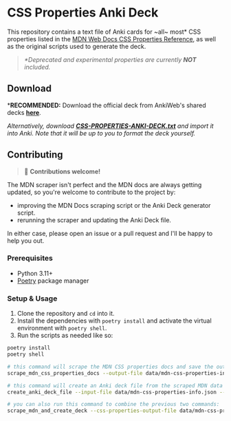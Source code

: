 # CSS Properties Anki Deck

This repository contains a text file of Anki cards for ~all~ most* CSS properties listed in the [MDN Web Docs CSS Properties Reference](https://developer.mozilla.org/en-US/docs/Web/CSS), as well as the original scripts used to generate the deck.

> _*Deprecated and experimental properties are currently **NOT** included._


## Download

***RECOMMENDED:** Download the official deck from AnkiWeb's shared decks [**here**](https://ankiweb.net/shared/info/1468761769).

_Alternatively, download [**CSS-PROPERTIES-ANKI-DECK.txt**](./CSS-PROPERTIES-ANKI-DECK.txt) and import it into Anki. Note that it will be up to you to format the deck yourself._

## Contributing

> :wave: **Contributions welcome!**

The MDN scraper isn't perfect and the MDN docs are always getting updated, so you're welcome to contribute to the project by:

  * improving the MDN Docs scraping script or the Anki Deck generator script.
  * rerunning the scraper and updating the Anki Deck file.

In either case, please open an issue or a pull request and I'll be happy to help you out.

### Prerequisites

* Python 3.11+
* [Poetry](https://python-poetry.org/) package manager

### Setup & Usage

1. Clone the repository and `cd` into it.
2. Install the dependencies with `poetry install` and activate the virtual environment with `poetry shell`.
3. Run the scripts as needed like so:

```bash
poetry install
poetry shell

# this command will scrape the MDN CSS properties docs and save the output to a file
scrape_mdn_css_properties_docs --output-file data/mdn-css-properties-info.json

# this command will create an Anki deck file from the scraped MDN data
create_anki_deck_file --input-file data/mdn-css-properties-info.json --output-file css-properties-anki-deck.txt

# you can also run this command to combine the previous two commands:
scrape_mdn_and_create_deck --css-properties-output-file data/mdn-css-properties-info.json --anki-deck-output-file css-properties-anki-deck.txt
```

